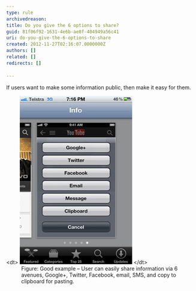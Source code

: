 ```yaml
---
type: rule
archivedreason: 
title: Do you give the 6 options to share?
guid: 81f06f92-1631-4e6b-ae8f-404949a56c41
uri: do-you-give-the-6-options-to-share
created: 2012-11-27T02:16:07.0000000Z
authors: []
related: []
redirects: []

---
```


If users want to make some information public, then make it easy for them.

<!--endintro-->
<dl class="goodImage">&lt;dt&gt;
      <img src="../../assets/social-networks.jpg" alt="social networks links">
   &lt;/dt&gt;<dd>Figure: Good example – User can easily share information via 6 avenues, Google+, Twitter, Facebook, email, SMS, and copy to clipboard for pasting.</dd></dl>
